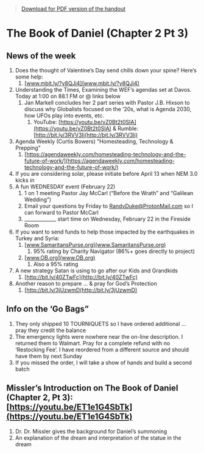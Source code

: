 >[Download for PDF version of the handout](/week021223.pdf)

# The Book of Daniel (Chapter 2 Pt 3)       

## News of the week
1. Does the thought of Valentine’s Day send chills down your spine? Here’s some help:
	1. [www.mbit.ly/?y8QJi4](www.mbit.ly/?y8QJi4)
1. Understanding the Times, Examining the WEF’s agendas set at Davos. Today at 1:00 on 88.1 FM or @ links below              
	1. Jan Markell concludes her 2 part series with Pastor J.B. Hixson to discuss why Globalists focused on the ‘20s, what is Agenda 2030, how UFOs play into events, etc.
		1. YouTube: [https://youtu.be/vZ0Bt2t0SIA](https://youtu.be/vZ0Bt2t0SIA)    &   Rumble: [http://bit.ly/3RVV3Ii(http://bit.ly/3RVV3Ii) 
1. Agenda Weekly (Curtis Bowers) “Homesteading, Technology & Prepping”
	1. [https://agendaweekly.com/homesteading-technology-and-the-future-of-work/](https://agendaweekly.com/homesteading-technology-and-the-future-of-work/) 
1. If you are considering solar, please initiate before April 13 when NEM 3.0 kicks in
1. A fun WEDNESDAY event (February 22) 
	1. 1 on 1 meeting Pastor Jay McCarl (“Before the Wrath” and “Galilean Wedding”) 
	1. Email your questions by Friday to RandyDuke@ProtonMail.com so I can forward to Pastor McCarl
	1.  _____________ start time on Wednesday, February 22 in the Fireside Room
1. If you want to send funds to help those impacted by the earthquakes in Turkey and Syria:
	1. [www.SamaritansPurse.org](www.SamaritansPurse.org)
		1. 95% rating by Charity Navigator (86%+ goes directly to project)
	1. [www.OB.org](www.OB.org) 
		1. Also a 95% rating
1. A new strategy Satan is using to go after our Kids and Grandkids
	1. [http://bit.ly/40ZTwFc](http://bit.ly/40ZTwFc) 
1. Another reason to prepare … & pray for God’s Protection
	1. [http://bit.ly/3jUzwmD(http://bit.ly/3jUzwmD)


## Info on the ‘Go Bags”
1. They only shipped 10 TOURNIQUETS so I have ordered additional … pray they credit the balance
1. The emergency lights were nowhere near the on-line description.  I returned them to Walmart.  Pray for a complete refund with no ‘Restocking Fee’.  I have reordered from a different source and should have them by next Sunday
1. If you missed the order, I will take a show of hands and build a second batch


## Missler’s Introduction on The Book of Daniel (Chapter 2, Pt 3):   [https://youtu.be/ET1e1G4SbTk](https://youtu.be/ET1e1G4SbTk)     
1. Dr. Dr. Missler gives the background for Daniel’s summoning
1. An explanation of the dream and interpretation of the statue in the dream
